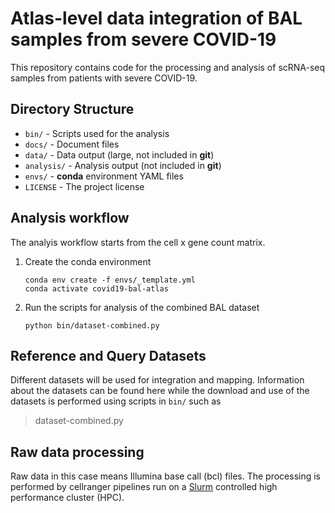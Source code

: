 # Atlas-level data integration of BAL samples from severe COVID-19

This repository contains code for the processing and analysis of scRNA-seq samples from patients with severe COVID-19.

## Directory Structure

* `bin/` - Scripts used for the analysis
* `docs/` - Document files
* `data/` - Data output (large, not included in **git**)
* `analysis/` - Analysis output (not included in **git**)
* `envs/` - **conda** environment YAML files
* `LICENSE` - The project license

## Analysis workflow

The analyis workflow starts from the cell x gene count matrix.

1. Create the conda environment
   ```
   conda env create -f envs/_template.yml
   conda activate covid19-bal-atlas
   ```
1. Run the scripts for analysis of the combined BAL dataset
   ```
   python bin/dataset-combined.py
   ```

## Reference and Query Datasets

Different datasets will be used for integration and mapping. Information about the datasets can be found here while the download and use of the datasets is performed using scripts in `bin/` such as
> dataset-combined.py

## Raw data processing

Raw data in this case means Illumina base call (bcl) files. The processing is performed by cellranger pipelines run on a [Slurm](https://slurm.schedmd.com/overview.html) controlled high performance cluster (HPC).
